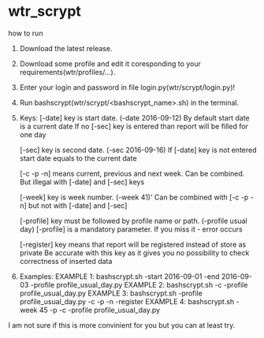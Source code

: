# wtr_scrypt

how to run

1. Download the latest release. 
2. Download some profile and edit it coresponding to your requirements(wtr/profiles/...).
3. Enter your login and password in file login.py(wtr/scrypt/login.py)!
4. Run bashscrypt(wtr/scrypt/<bashscrypt_name>.sh) in the terminal.
5. Keys:
   [-date] key is start date. (-date 2016-09-12)
	   By default start date is a current date
	   If no [-sec] key is entered than report will be filled for one day

   [-sec] key is second date. (-sec 2016-09-16)
	   If [-date] key is not entered start date equals to the current date

   [-c -p -n]  means current, previous and next week.
	   Can be combined. But illegal with [-date] and [-sec] keys

   [-week] key is week number. (-week 41)'
	   Can be combined with [-c -p -n] but not with [-date] and [-sec]

   [-profile] key must be followed by profile name or path. (-profile usual day)
	   [-profile] is a mandatory parameter. If you miss it - error occurs

   [-register] key means that report will be registered instead of store as private
	   Be accurate with this key as it gives you no possibility to check correctness of inserted data
 6. Examples:
   EXAMPLE 1: bashscrypt.sh -start 2016-09-01 -end 2016-09-03  -profile profile_usual_day.py
   EXAMPLE 2: bashscrypt.sh -c -profile profile_usual_day.py
   EXAMPLE 3: bashscrypt.sh -profile profile_usual_day.py -c -p -n -register
   EXAMPLE 4: bashscrypt.sh -week 45 -p -c -profile profile_usual_day.py

I am not sure if this is more convinient for you but you can at least try.
